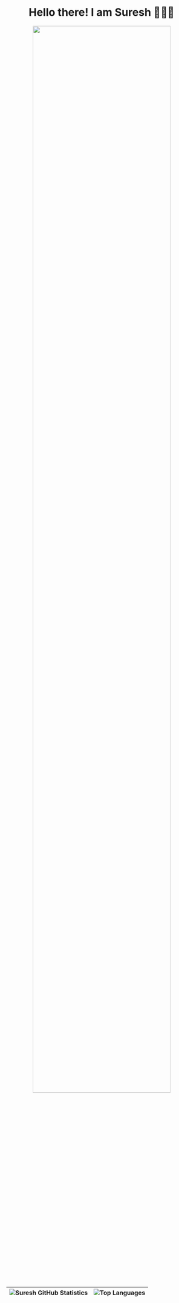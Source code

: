 <h1 align="center"> Hello there! I am Suresh 🧑🏻‍💻 </h1>
<p align="center">
  <img width="85%" src="https://github-profile-summary-cards.vercel.app/api/cards/profile-details?username=Suresh-Dub&&theme=tokyonight"/>
</p>

| ![Suresh GitHub Statistics](https://github-readme-stats.vercel.app/api?username=Suresh-Dub&show_icons=true&&theme=tokyonight) | ![Top Languages](https://github-readme-stats.vercel.app/api/top-langs/?username=Suresh-Dub&&theme=tokyonight) |
| --- | --- |

